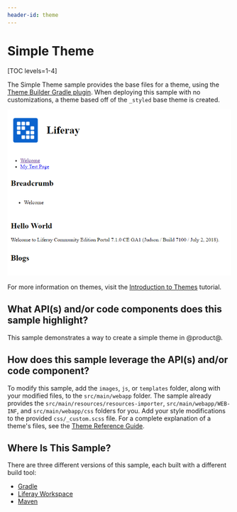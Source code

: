 ```yaml
---
header-id: theme
---
```


# Simple Theme

[TOC levels=1-4]

The Simple Theme sample provides the base files for a theme, using the
[Theme Builder Gradle plugin](/docs/7-0/reference/-/knowledge_base/r/theme-builder-gradle-plugin).
When deploying this sample with no customizations, a theme based off of the 
`_styled` base theme is created.

![Figure 1: A theme based off of the Styled base theme is created when the Theme Blade sample is deployed to Liferay Portal.](../../../images/theme.png)

For more information on themes, visit the 
[Introduction to Themes](/docs/7-0/tutorials/-/knowledge_base/t/introduction-to-themes)
tutorial.

## What API(s) and/or code components does this sample highlight?

This sample demonstrates a way to create a simple theme in @product@.

## How does this sample leverage the API(s) and/or code component?

To modify this sample, add the `images`, `js`, or `templates` folder, along with
your modified files, to the `src/main/webapp` folder. The sample already
provides the `src/main/resources/resources-importer`, `src/main/webapp/WEB-INF`,
and `src/main/webapp/css` folders for you. Add your style modifications to the
provided `css/_custom.scss` file. For a complete explanation of a theme's files,
see the
[Theme Reference Guide](/docs/7-0/reference/-/knowledge_base/r/theme-reference-guide).

## Where Is This Sample?

There are three different versions of this sample, each built with a different
build tool:

- [Gradle](https://github.com/liferay/liferay-blade-samples/tree/7.0/gradle/themes/simple-theme)
- [Liferay Workspace](https://github.com/liferay/liferay-blade-samples/tree/7.0/liferay-workspace/wars/simple-theme)
- [Maven](https://github.com/liferay/liferay-blade-samples/tree/7.0/maven/themes/simple-theme)
